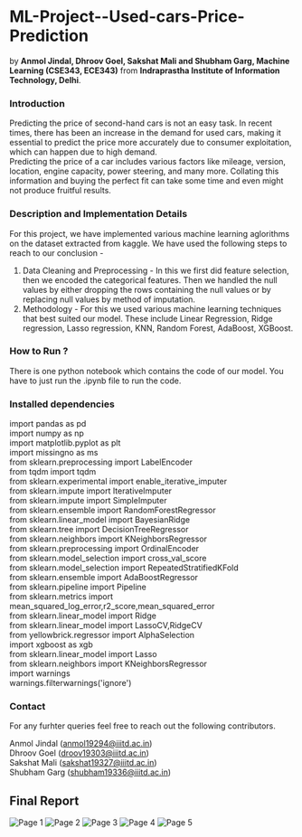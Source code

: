 # ML-Project--Used-cars-Price-Prediction
by **Anmol Jindal, Dhroov Goel, Sakshat Mali and Shubham Garg, Machine Learning (CSE343, ECE343)** from **Indraprastha Institute of Information Technology, Delhi**.

### Introduction
Predicting the price of second-hand cars is not an easy task.
In recent times, there has been an increase in the demand
for used cars, making it essential to predict the price more
accurately due to consumer exploitation, which can happen
due to high demand. <br>
Predicting the price of a car includes various factors like
mileage, version, location, engine capacity, power steering,
and many more. Collating this information and buying the
perfect fit can take some time and even might not produce
fruitful results.


### Description and Implementation Details
For this project, we have implemented various machine learning aglorithms on the dataset extracted from kaggle. We have used the following steps to reach to our conclusion - <br>

1. Data Cleaning and Preprocessing - In this we first did feature selection, then we encoded the categorical features. Then we handled the null values by either dropping the rows containing the null values or by replacing null values by method of imputation. 
3. Methodology - For this we used various machine learning techniques that best suited our model. These include Linear Regression, Ridge regression, Lasso regression, KNN, Random Forest, AdaBoost, XGBoost. 

### How to Run ? 
There is one python notebook which contains the code of our model.
You have to just run the .ipynb file to run the code. 


### Installed dependencies

  import pandas as pd </br>
  import numpy as np </br>
  import matplotlib.pyplot as plt </br>
  import missingno as ms </br>
  from sklearn.preprocessing import LabelEncoder </br>
  from tqdm import tqdm </br>
  from sklearn.experimental import enable_iterative_imputer </br>
  from sklearn.impute import IterativeImputer </br>
  from sklearn.impute import SimpleImputer </br>
  from sklearn.ensemble import RandomForestRegressor </br>
  from sklearn.linear_model import BayesianRidge </br>
  from sklearn.tree import DecisionTreeRegressor </br>
  from sklearn.neighbors import KNeighborsRegressor </br>
  from sklearn.preprocessing import OrdinalEncoder </br>
  from sklearn.model_selection import cross_val_score </br>
  from sklearn.model_selection import RepeatedStratifiedKFold </br>
  from sklearn.ensemble import AdaBoostRegressor </br>
  from sklearn.pipeline import Pipeline </br>
  from sklearn.metrics import mean_squared_log_error,r2_score,mean_squared_error </br>
  from sklearn.linear_model import Ridge </br>
  from sklearn.linear_model import LassoCV,RidgeCV </br>
  from yellowbrick.regressor import AlphaSelection </br>
  import xgboost as xgb </br>
  from sklearn.linear_model import Lasso </br>
  from sklearn.neighbors import KNeighborsRegressor </br>
  import warnings </br>
  warnings.filterwarnings('ignore') </br>

### Contact 
For any furhter queries feel free to reach out the following contributors. 

Anmol Jindal (anmol19294@iiitd.ac.in) </br>
Dhroov Goel (droov19303@iiitd.ac.in) </br>
Sakshat Mali (sakshat19327@iiitd.ac.in) </br>
Shubham Garg (shubham19336@iiitd.ac.in) </br>

## Final Report
![Page 1](https://github.com/AnmolJindal2019/ML-Project--Used-cars-Price-Prediction/blob/main/Final%20Report/Group37_FinalProjectReport-1.png)
![Page 2](https://github.com/AnmolJindal2019/ML-Project--Used-cars-Price-Prediction/blob/main/Final%20Report/Group37_FinalProjectReport-2.png)
![Page 3](https://github.com/AnmolJindal2019/ML-Project--Used-cars-Price-Prediction/blob/main/Final%20Report/Group37_FinalProjectReport-3.png)
![Page 4](https://github.com/AnmolJindal2019/ML-Project--Used-cars-Price-Prediction/blob/main/Final%20Report/Group37_FinalProjectReport-4.png)
![Page 5](https://github.com/AnmolJindal2019/ML-Project--Used-cars-Price-Prediction/blob/main/Final%20Report/Group37_FinalProjectReport-5.png)
